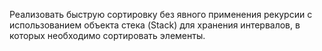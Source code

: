 Реализовать быструю сортировку без явного применения рекурсии с использованием
объекта стека (Stack<T>) для хранения интервалов, в которых необходимо сортировать
элементы.
